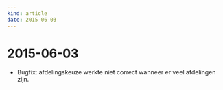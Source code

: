 ```yaml
---
kind: article
date: 2015-06-03
---
```


# 2015-06-03

* Bugfix: afdelingskeuze werkte niet correct wanneer er veel afdelingen zijn.

